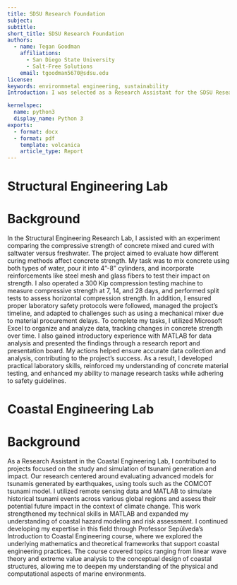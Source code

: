 ```yaml
---
title: SDSU Research Foundation
subject: 
subtitle: 
short_title: SDSU Research Foundation
authors:
  - name: Tegan Goodman
    affiliations:
      - San Diego State University
      - Salt-Free Solutions
    email: tgoodman5670@sdsu.edu
license: 
keywords: environmnetal engineering, sustainability
Introduction: I was selected as a Research Assistant for the SDSU Research Foundation in both the Structural Engineering Lab and the Coastal Engineering Lab. In the Structural Engineering Lab, I worked under Professor Farone—who also taught my Statics and Dynamics courses—conducting experiments to test the compressive strength of concrete made with saltwater versus freshwater. In the Coastal Engineering Lab, I worked with Professor Sepúlveda, who was also my instructor for Hydraulics and Coastal Engineering, to run simulations analyzing the effects of climate change on tsunami and flood risk. These experiences deepened my technical skills and expanded my understanding of real-world environmental challenges.

kernelspec:
  name: python3
  display_name: Python 3
exports:
  - format: docx
  - format: pdf
    template: volcanica
    article_type: Report
---
```


# Structural Engineering Lab

# Background
In the Structural Engineering Research Lab, I assisted with an experiment comparing the compressive strength of concrete mixed and cured with saltwater versus freshwater. The project aimed to evaluate how different curing methods affect concrete strength. My task was to mix concrete using both types of water, pour it into 4”-8” cylinders, and incorporate reinforcements like steel mesh and glass fibers to test their impact on strength. I also operated a 300 Kip compression testing machine to measure compressive strength at 7, 14, and 28 days, and performed split tests to assess horizontal compression strength. In addition, I ensured proper laboratory safety protocols were followed, managed the project’s timeline, and adapted to challenges such as using a mechanical mixer due to material procurement delays. To complete my tasks, I utilized Microsoft Excel to organize and analyze data, tracking changes in concrete strength over time. I also gained introductory experience with MATLAB for data analysis and presented the findings through a research report and presentation board. My actions helped ensure accurate data collection and analysis, contributing to the project’s success. As a result, I developed practical laboratory skills, reinforced my understanding of concrete material testing, and enhanced my ability to manage research tasks while adhering to safety guidelines. 

# Coastal Engineering Lab

# Background
As a Research Assistant in the Coastal Engineering Lab, I contributed to projects focused on the study and simulation of tsunami generation and impact. Our research centered around evaluating advanced models for tsunamis generated by earthquakes, using tools such as the COMCOT tsunami model. I utilized remote sensing data and MATLAB to simulate historical tsunami events across various global regions and assess their potential future impact in the context of climate change. This work strengthened my technical skills in MATLAB and expanded my understanding of coastal hazard modeling and risk assessment. I continued developing my expertise in this field through Professor Sepúlveda’s Introduction to Coastal Engineering course, where we explored the underlying mathematics and theoretical frameworks that support coastal engineering practices. The course covered topics ranging from linear wave theory and extreme value analysis to the conceptual design of coastal structures, allowing me to deepen my understanding of the physical and computational aspects of marine environments.